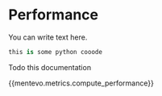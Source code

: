 # Performance

You can write text here.

```python
this is some python cooode
```

Todo this documentation

{{mentevo.metrics.compute_performance}}